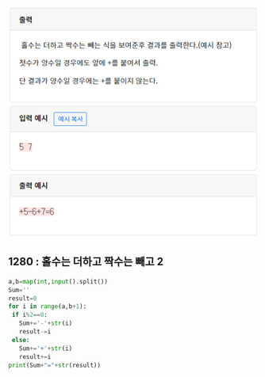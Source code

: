 ![](./img/1280.png)

## 1280 : 홀수는 더하고 짝수는 빼고 2

 ```python
a,b=map(int,input().split())
Sum=''
result=0
for i in range(a,b+1):
  if i%2==0:
    Sum+='-'+str(i)
    result-=i
  else:
    Sum+='+'+str(i)
    result+=i
print(Sum+"="+str(result))
 ```

